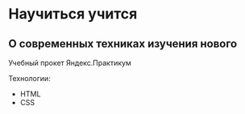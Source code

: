 # Научиться учится

## О современных техниках изучения нового

Учебный прокет Яндекс.Практикум

Технологии:

- HTML
- CSS
